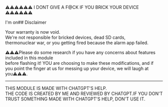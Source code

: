 ⚠️⚠️⚠️⚠️⚠️⚠️ I DONT GIVE A F@CK IF YOU BRICK YOUR DEVICE ⚠️⚠️⚠️⚠️⚠️⚠️

I'm on## Disclaimer

Your warranty is now void.  
We're not responsible for bricked devices, dead SD cards,  
thermonuclear war, or you getting fired because the alarm app failed.  

⚠️⚠️⚠️Please do some research if you have any concerns about features included in this module  
before flashing it! YOU are choosing to make these modifications, and if  
you point the finger at us for messing up your device, we will laugh at you⚠️⚠️⚠️.

---

THIS MODULE IS MADE WITH CHATGPT'S HELP.  
THE CODE IS CREATED BY ME AND REVIEWED BY CHATGPT.IF YOU DON'T TRUST SOMETHING MADE WITH CHATGPT'S HELP, DON'T USE IT.
